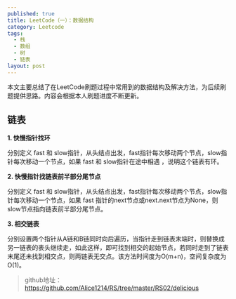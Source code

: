 ```yaml
---
published: true
title: LeetCode（一）：数据结构
category: Leetcode
tags: 
  - 栈
  - 数组
  - 树
  - 链表
layout: post
---
```


本文主要总结了在LeetCode刷题过程中常用到的数据结构及解决方法，为后续刷题提供思路。内容会根据本人刷题进度不断更新。

## 链表

**1. 快慢指针找环**

分别定义 fast 和 slow指针，从头结点出发，fast指针每次移动两个节点，slow指针每次移动一个节点，如果 fast 和 slow指针在途中相遇 ，说明这个链表有环。

**2. 快慢指针找链表前半部分尾节点**

分别定义 fast 和 slow指针，从头结点出发，fast指针每次移动两个节点，slow指针每次移动一个节点，如果 fast 指针的next节点或next.next节点为None，则slow节点指向链表前半部分尾节点。

**3. 相交链表**

分别设置两个指针从A链和B链同时向后遍历，当指针走到链表末端时，则替换成另一链表的表头继续走，如此这样，即可找到相交的起始节点，若同时走到了链表末尾还未找到相交点，则两链表无交点。该方法时间度为O(m+n)，空间复杂度为O(1)。







>github地址：<https://github.com/Alice1214/RS/tree/master/RS02/delicious>


